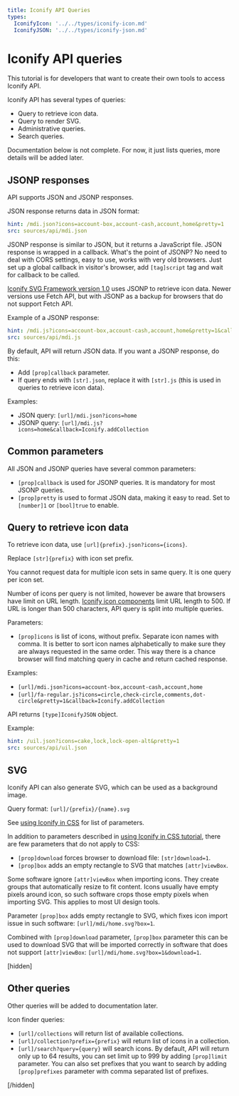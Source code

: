 ```yaml
title: Iconify API Queries
types:
  IconifyIcon: '../../types/iconify-icon.md'
  IconifyJSON: '../../types/iconify-json.md'
```

# Iconify API queries

This tutorial is for developers that want to create their own tools to access Iconify API.

Iconify API has several types of queries:

- Query to retrieve icon data.
- Query to render SVG.
- Administrative queries.
- Search queries.

Documentation below is not complete. For now, it just lists queries, more details will be added later.

## JSONP responses

API supports JSON and JSONP responses.

JSON response returns data in JSON format:

```yaml
hint: /mdi.json?icons=account-box,account-cash,account,home&pretty=1
src: sources/api/mdi.json
```

JSONP response is similar to JSON, but it returns a JavaScript file. JSON response is wrapped in a callback. What's the point of JSONP? No need to deal with CORS settings, easy to use, works with very old browsers. Just set up a global callback in visitor's browser, add `[tag]script` tag and wait for callback to be called.

[Iconify SVG Framework version 1.0](../../icon-components/iconify1/index.md) uses JSONP to retrieve icon data. Newer versions use Fetch API, but with JSONP as a backup for browsers that do not support Fetch API.

Example of a JSONP response:

```yaml
hint: /mdi.js?icons=account-box,account-cash,account,home&pretty=1&callback=Iconify.addCollection
src: sources/api/mdi.js
```

By default, API will return JSON data. If you want a JSONP response, do this:

- Add `[prop]callback` parameter.
- If query ends with `[str].json`, replace it with `[str].js` (this is used in queries to retrieve icon data).

Examples:

- JSON query: `[url]/mdi.json?icons=home`
- JSONP query: `[url]/mdi.js?icons=home&callback=Iconify.addCollection`

## Common parameters

All JSON and JSONP queries have several common parameters:

- `[prop]callback` is used for JSONP queries. It is mandatory for most JSONP queries.
- `[prop]pretty` is used to format JSON data, making it easy to read. Set to `[number]1` or `[bool]true` to enable.

## Query to retrieve icon data

To retrieve icon data, use `[url]{prefix}.json?icons={icons}`.

Replace `[str]{prefix}` with icon set prefix.

You cannot request data for multiple icon sets in same query. It is one query per icon set.

Number of icons per query is not limited, however be aware that browsers have limit on URL length. [Iconify icon components](../../icon-components/index.md) limit URL length to 500. If URL is longer than 500 characters, API query is split into multiple queries.

Parameters:

- `[prop]icons` is list of icons, without prefix. Separate icon names with comma. It is better to sort icon names alphabetically to make sure they are always requested in the same order. This way there is a chance browser will find matching query in cache and return cached response.

Examples:

- `[url]/mdi.json?icons=account-box,account-cash,account,home`
- `[url]/fa-regular.js?icons=circle,check-circle,comments,dot-circle&pretty=1&callback=Iconify.addCollection`

API returns `[type]IconifyJSON` object.

Example:

```yaml
hint: /uil.json?icons=cake,lock,lock-open-alt&pretty=1
src: sources/api/uil.json
```

## SVG

Iconify API can also generate SVG, which can be used as a background image.

Query format: `[url]/{prefix}/{name}.svg`

See [using Iconify in CSS](../../icon-components/css.md) for list of parameters.

In addition to parameters described in [using Iconify in CSS tutorial](../../icon-components/css.md), there are few parameters that do not apply to CSS:

- `[prop]download` forces browser to download file: `[str]download=1`.
- `[prop]box` adds an empty rectangle to SVG that matches `[attr]viewBox`.

Some software ignore `[attr]viewBox` when importing icons. They create groups that automatically resize to fit content. Icons usually have empty pixels around icon, so such software crops those empty pixels when importing SVG. This applies to most UI design tools.

Parameter `[prop]box` adds empty rectangle to SVG, which fixes icon import issue in such software: `[url]/mdi/home.svg?box=1`.

Combined with `[prop]download` parameter, `[prop]box` parameter this can be used to download SVG that will be imported correctly in software that does not support `[attr]viewBox`: `[url]/mdi/home.svg?box=1&download=1`.

[hidden]

## Other queries

Other queries will be added to documentation later.

Icon finder queries:

- `[url]/collections` will return list of available collections.
- `[url]/collection?prefix={prefix}` will return list of icons in a collection.
- `[url]/search?query={query}` will search icons. By default, API will return only up to 64 results, you can set limit up to 999 by adding `[prop]limit` parameter. You can also set prefixes that you want to search by adding `[prop]prefixes` parameter with comma separated list of prefixes.

[/hidden]
